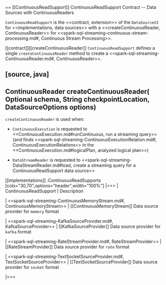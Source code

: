 == [[ContinuousReadSupport]] ContinuousReadSupport Contract -- Data Sources with ContinuousReaders

`ContinuousReadSupport` is the <<contract, extension>> of the `DataSourceV2` for <<implementations, data sources>> with a <<createContinuousReader, ContinuousReader>> for <<spark-sql-streaming-continuous-stream-processing.md#, Continuous Stream Processing>>.

[[contract]][[createContinuousReader]]
`ContinuousReadSupport` defines a single `createContinuousReader` method to create a <<spark-sql-streaming-ContinuousReader.md#, ContinuousReader>>.

[source, java]
----
ContinuousReader createContinuousReader(
  Optional<StructType> schema,
  String checkpointLocation,
  DataSourceOptions options)
----

`createContinuousReader` is used when:

* `ContinuousExecution` is requested to <<ContinuousExecution.md#runContinuous, run a streaming query>> (and finds <<spark-sql-streaming-ContinuousExecutionRelation.md#, ContinuousExecutionRelations>> in the <<ContinuousExecution.md#logicalPlan, analyzed logical plan>>)

* `DataStreamReader` is requested to <<spark-sql-streaming-DataStreamReader.md#load, create a streaming query for a ContinuousReadSupport data source>>

[[implementations]]
.ContinuousReadSupports
[cols="30,70",options="header",width="100%"]
|===
| ContinuousReadSupport
| Description

| <<spark-sql-streaming-ContinuousMemoryStream.md#, ContinuousMemoryStream>>
| [[ContinuousMemoryStream]] Data source provider for `memory` format

| <<spark-sql-streaming-KafkaSourceProvider.md#, KafkaSourceProvider>>
| [[KafkaSourceProvider]] Data source provider for `kafka` format

| <<spark-sql-streaming-RateStreamProvider.md#, RateStreamProvider>>
| [[RateStreamProvider]] Data source provider for `rate` format

| <<spark-sql-streaming-TextSocketSourceProvider.md#, TextSocketSourceProvider>>
| [[TextSocketSourceProvider]] Data source provider for `socket` format

|===
